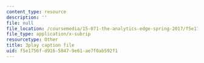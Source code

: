 ```yaml
---
content_type: resource
description: ''
file: null
file_location: /coursemedia/15-071-the-analytics-edge-spring-2017/f5e1756fd91658479e61ae7f0ab592f1_NAQhRc3OQAw.vtt
file_type: application/x-subrip
resourcetype: Other
title: 3play caption file
uid: f5e1756f-d916-5847-9e61-ae7f0ab592f1
---
```

